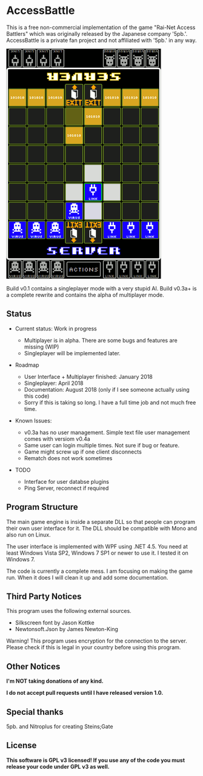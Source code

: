# AccessBattle

This is a free non-commercial implementation of the game 
"Rai-Net Access Battlers" which was originally released 
by the Japanese company '5pb.'. 
AccessBattle is a private fan project and not affiliated with
'5pb.' in any way.

![Screenshot of client](Images/screenshot1.png)

Build v0.1 contains a singleplayer mode with a very stupid AI.
Build v0.3a+ is a complete rewrite and contains the alpha of multiplayer mode.

## Status

- Current status: Work in progress
  - Multiplayer is in alpha. There are some bugs and features are missing (WIP)
  - Singleplayer will be implemented later.
  
- Roadmap
  - User Interface + Multiplayer finished: January 2018
  - Singleplayer: April 2018
  - Documentation: August 2018 (only if I see someone actually using this code)
  - Sorry if this is taking so long. I have a full time job and not much free time.
  
- Known Issues:
  - v0.3a has no user management. Simple text file user management comes with versiom v0.4a
  - Same user can login multiple times. Not sure if bug or feature.
  - Game might screw up if one client disconnects
  - Rematch does not work sometimes
  
- TODO
  - Interface for user databse plugins
  - Ping Server, reconnect if required

## Program Structure
  
The main game engine is inside a separate DLL so that people
can program their own user interface for it. The DLL should
be compatible with Mono and also run on Linux.

The user interface is implemented with WPF using .NET 4.5.
You need at least Windows Vista SP2, Windows 7 SP1 or newer 
to use it. I tested it on Windows 7.

The code is currently a complete mess. I am focusing on
making the game run. When it does I will clean it up
and add some documentation.

## Third Party Notices

This program uses the following external sources.
- Silkscreen font by Jason Kottke
- Newtonsoft.Json by James Newton-King

Warning! This program uses encryption for the connection to the server. Please check if this is legal in your country before using this program.

## Other Notices

**I'm NOT taking donations of any kind.**

**I do not accept pull requests until I have released version 1.0.**

## Special thanks
5pb. and Nitroplus for creating Steins;Gate

## License
**This software is GPL v3 licensed! If you use any of the code you must release your code under GPL v3 as well.**